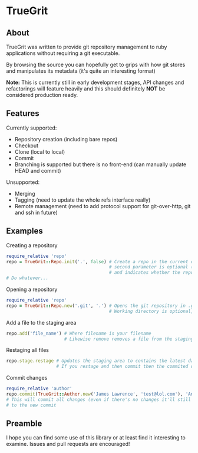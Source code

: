 TrueGrit
========

About
-----
TrueGrit was written to provide git repository management to ruby applications without requiring a git executable.

By browsing the source you can hopefully get to grips with how git stores and manipulates its metadata (it's quite an interesting format)

**Note:** This is currently still in early development stages, API changes and refactorings will feature heavily and this should definitely **NOT** be considered production ready.

Features
--------
Currently supported:

* Repository creation (including bare repos)
* Checkout
* Clone (local to local)
* Commit
* Branching is supported but there is no front-end (can manually update HEAD and commit)

Unsupported:

* Merging
* Tagging (need to update the whole refs interface really)
* Remote management (need to add protocol support for git-over-http, git and ssh in future)

Examples
--------
Creating a repository
```ruby
require_relative 'repo'
repo = TrueGrit::Repo.init('.', false) # Create a repo in the current directory
                                       # second parameter is optional (defaults to false)
                                       # and indicates whether the repository should be bare
# Do whatever...
```

Opening a repository
```ruby
require_relative 'repo'
repo = TrueGrit::Repo.new('.git', '.') # Opens the git repository in .git and sets '.' as the working directory
                                       # Working directory is optional, if not specified then cannot commit, stage, etc.
```

Add a file to the staging area
```ruby
repo.add('file_name') # Where filename is your filename
                      # Likewise remove removes a file from the staging area and stops it being tracked
```

Restaging all files
```ruby
repo.stage.restage # Updates the staging area to contains the latest data from all files
                   # If you restage and then commit then the commited data will be the same as your working directory
```

Commit changes
```ruby
require_relative 'author'
repo.commit(TrueGrit::Author.new('James Lawrence', 'test@lol.com'), 'An example commit')
# This will commit all changes (even if there's no changes it'll still commit currently), and update HEAD to point
# to the new commit
```

Preamble
--------
I hope you can find some use of this library or at least find it interesting to examine.
Issues and pull requests are encouraged!